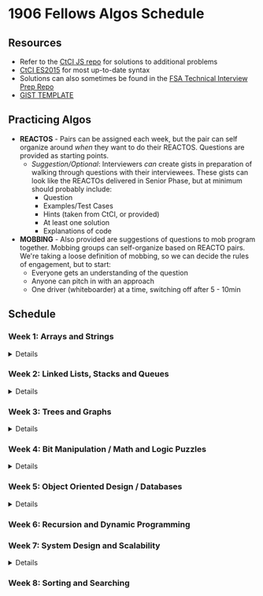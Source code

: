 # 1906 Fellows Algos Schedule

## Resources

- Refer to the [CtCI JS repo](https://github.com/careercup/CtCI-6th-Edition-JavaScript) for solutions to additional problems
- [CtCI ES2015](https://github.com/careercup/CtCI-6th-Edition-JavaScript-ES2015) for most up-to-date syntax
- Solutions can also sometimes be found in the [FSA Technical Interview Prep Repo](https://github.com/FullstackAcademy/technical-interview-prep/)
- [GIST TEMPLATE](https://github.com/FullstackAcademy/technical-interview-prep/blob/master/algorithms/reacto-template.md)

## Practicing Algos

- **REACTOS** - Pairs can be assigned each week, but the pair can self organize around _when_ they want to do their REACTOS. Questions are provided as starting points.
  - _Suggestion/Optional_: Interviewers _can_ create gists in preparation of walking through questions with their interviewees. These gists can look like the REACTOs delivered in Senior Phase, but at minimum should probably include:
    - Question
    - Examples/Test Cases
    - Hints (taken from CtCI, or provided)
    - At least one solution
    - Explanations of code
- **MOBBING** - Also provided are suggestions of questions to mob program together. Mobbing groups can self-organize based on REACTO pairs. We're taking a loose definition of mobbing, so we can decide the rules of engagement, but to start:
  - Everyone gets an understanding of the question
  - Anyone can pitch in with an approach
  - One driver (whiteboarder) at a time, switching off after 5 - 10min

## Schedule

### Week 1: Arrays and Strings

<details>

#### REACTOS

- **1.5 One Away**

  <details>
  There are three types of edits that can be performed on strings: insert a character, remove a character, or replace a character. Given two strings, write a function to check if they are one edit (or zero edits) away.
    <details><summary>Hints</summary>

      - #23 - Start simple. Can you check each of the conditions separately?
      - #97 - What is the relationship between "insert" and "remove"? Do they need to be two separate checks?
      - #130 - Can you do all three checks in a single pass?

    </details>
  </details>

  - **Solutions**: [CtCI JS](https://github.com/careercup/CtCI-6th-Edition-JavaScript/blob/master/chapter01/1.5%20-%20OneAway/oneAway.js) | [CtCI ES2015](https://github.com/careercup/CtCI-6th-Edition-JavaScript-ES2015/blob/master/src/chapter1/ch1-q5.js)
  - **Gists**: N/A

- **1.7 Rotate Matrix (aka Rotate Image)**

  <details>
  Given an image represented by an NxN matrix, where each pixel in the image is 4 bytes, write a method to rotate the image by 90 degrees. Can you do this in place?
    <details><summary>Hints</summary>

      - #51 - Try thinking about it layer by layer. Can you rotate a specific layer?
      - #100 - Rotating a layer means swapping the layer in 4 arrays. Could you swap the values in 2 arrays? Could you extend this to 4?

    </details>
  </details>

  - **Solutions:** [CtCI JS](https://github.com/careercup/CtCI-6th-Edition-JavaScript/blob/master/chapter01/1.7%20-%20Rotate%20Matrix/rotateMatrix.js) | [CtCI ES2015](https://github.com/careercup/CtCI-6th-Edition-JavaScript-ES2015/blob/master/src/chapter1/ch1-q7.js)
  - **Gists** - N/A
  - [LeetCode](https://leetcode.com/problems/rotate-image/)

- **1.8 Zero Matrix**

  <details>
  Write an algorithm such that if an element in an MxN matrix is 0, its entire row and column are set to 0

    <details><summary>Hints</summary>
      - #17 - Transforming the matrix as you encounter 0s would clear out the entire matrix. What can you do instead?
      - #74 - Can you minimize the additional space needed to `O(N)`? What information do you actually need to figure out the new matrix?
      - #102 - Can you further minimize the additional storage needed to `O(1)` by mutating the input?

    </details>

  </details>

  - **Solutions**: [CtCI JS](https://github.com/careercup/CtCI-6th-Edition-JavaScript/blob/master/chapter01/1.9%20-%20String%20Rotation/stringRotation.js) | [CtCI ES2015](https://github.com/careercup/CtCI-6th-Edition-JavaScript-ES2015/blob/master/src/chapter1/ch1-q9.js)
  - **Gists**: N/A
  - [LeetCode](https://leetcode.com/problems/set-matrix-zeroes/)

#### MOB

- 16.22 Langston's Ant
- 16.17 Contiguous Sequence (DP)

</details>

### Week 2: Linked Lists, Stacks and Queues

<details>

#### Notes on Chapter

<details>

Notes on the following data structures covered in this chapter can be found at [DS_AND_TECHNIQUES.md](DS_AND_TECHNIQUES.md).

- Linked Lists
- Stacks
- Queues

</details>

#### REACTOS

- **2.2 Return Kth to Last**

  <details>
    Implement an algorithm to find the kth to last element of a singly linked list.
    <details><summary>Hints</summary>

      - #8 - What if you knew the size of the linked list? What is the difference between finding Kth-to-last or Xth element?
      - #25 - If you don't know the linked list size, can you compute it?
      - #41 - Try implementing recursively.
      - #126 - Can you implement this iteratively? Imagine two adjacent pointers moving through the linked list at the same speed.

    </details>
  </details>

  - **Solutions**: [CtCI JS](https://github.com/careercup/CtCI-6th-Edition-JavaScript/blob/master/chapter02/2.2%20-%20Return%20Kth%20to%20Last/returnKthToLast.js) | [CtCI ES2015](https://github.com/careercup/CtCI-6th-Edition-JavaScript-ES2015/blob/master/src/chapter2/ch2-q2.js)
  - **Gists**: N/A
  - [AlgoExpert](https://www.algoexpert.io/questions/Remove%20Kth%20Node%20From%20End) | [LeetCode](https://leetcode.com/problems/merge-k-sorted-lists/) - Mostly the same question

- **3.4 Queue via Stacks**

  <details>
    Create a `MyQueue` class that implements a queue using two stacks.
      <details><summary>Hints</summary>
        - #98 - How could you remove the oldest item from a stack if you only had access to the newest item?
        - #114 - We can remove the oldest item from a stack by pushing everything into a new stack, and then pushing everything back. What is the time complexity of an operation like this?
      </details>
  </details>

  - **Solutions**: [CtCI JS](https://github.com/careercup/CtCI-6th-Edition-JavaScript/blob/master/chapter03/3.4%20-%20Queue%20via%20Stacks/queueViaStacks.js) | [CtCI ES2015](https://github.com/careercup/CtCI-6th-Edition-JavaScript-ES2015/blob/master/src/chapter3/ch3-q4.js)
  - **Gists**: N/A

- **16.26 Calculator**

  <details>
    Given an arithmetic equation consisting of positive integers and operations `+ - * /` (no parentheses), return the result.
    Ex. `2*3+5/6*3+15` returns `23.5`
    <details><summary>Hints</summary>
      - #520 - Can we simply go from left to right? Why/why not?
      - #623 & #664 - How would you prioritize your operators?
      - #697 - Consider maintaining separate stacks for your operators and numbers. When would you push/pop from these stacks?
    </details>
  </details>

  - **Solutions**: N/A
  - **Gists**: N/A

#### MOB

- 2.8 Loop Detection ([LeetCode](https://leetcode.com/problems/linked-list-cycle-ii/))
- 2.6 Palindrome (if you've already seen Loop Detection)
- 17.9 Kth Multiple

</details>

### Week 3: Trees and Graphs

<details>

#### Notes on Chapter

<details>

Notes on the following data structures covered in this chapter can be found at [DS_AND_TECHNIQUES.md](DS_AND_TECHNIQUES.md).

- Trees
- Binary Tree Traversal
- Binary Heaps
- Graphs

</details>

#### REACTOS

- **4.3 List of Depths**

  <details>
  Create a linked list of all the nodes at each depth of a binary tree. If you have a tree with depth D, you will have D linked lists.
    <details><summary>Hints</summary>

      - #107 - Try modifying a graph search algorithm to track the depth from the root
      - #123 - A hash table or array that maps from level number to nodes at that level might also be useful
      - #135 - You should be able to come up with an algorithm involving both DFS and BFS

    </details>
  </details>

  - **Solutions:** [CtCI JS](https://github.com/careercup/CtCI-6th-Edition-JavaScript/blob/master/chapter04/4.03%20-%20List%20of%20Depths/listOfDepths.js) | [CtCI ES2015](https://github.com/careercup/CtCI-6th-Edition-JavaScript-ES2015/blob/master/src/chapter4/ch4-q03.js)
  - **Gists:** N/A

- **4.4 Check Balanced**

  <details>
  Implement a function to check if a binary tree is balanced. Balanced refers to a tree such that the heights of the two subtrees of any node never differs by more than one.
    <details><summary>Hints</summary>

      - #21 - Can you check the condition for a balanced tree for a single node? How about every node?
      - #33 - Computing the height of a subtree for each node might be fairly inefficient. What is the runtime for a brute force approach?
      - #49 & #105 - What if you could access the height of a node's subtree AND compute whether the node is balanced
      - #124 - Consider a helper function to check the height and balance of a node

    </details>
  </details>

  - **Solutions:** [CtCI JS](https://github.com/careercup/CtCI-6th-Edition-JavaScript/blob/master/chapter04/4.04%20-%20Check%20Balanced/checkBalanced.js) | [CtCI ES2015](https://github.com/careercup/CtCI-6th-Edition-JavaScript-ES2015/blob/master/src/chapter4/ch4-q04.js)
  - **Gists:** N/A
  - [LeetCode](https://leetcode.com/problems/balanced-binary-tree/)

- **4.7 Build Order**

  <details>
    Given a list of projects and dependencies, where a dependency is an array of pairs where the first project of the pair is dependent on the second project, find a build order that will allow the projects to be built. Return an error if there is no valid build order. All of a project's dependencies must be build before the project is. Ex:

  - projects: `a, b, c, d, e, f`
  - dependencies: (a, d), (f, b), (b, d), (f, a), (d, c)
  - output: `f, e, a, b, d, c`

    <details><summary>Hints</summary>

    - #26 - What data structure could you use to represent your dependencies? (consider a directed graph where each node is a project that lists the projects that it is a dependency of)
    - #47 & #60 - Nodes without any incoming edges can be built first. How do you find this node? Where do you go from here?
    - #85 - Once you decide to build a node, its outgoing edge can be deleted. How do you find other/the next node(s)?
    - #125 & #133 - Taking a completely different direction, what would a DFS from a completely arbitrary node give you? What is the last node? What about the nodes before it?

    </details>

    - **Solutions:** [CtCI JS](https://github.com/careercup/CtCI-6th-Edition-JavaScript/blob/master/chapter04/4.07%20-%20Build%20Order/buildOrder.js) | [CtCI ES2015](https://github.com/careercup/CtCI-6th-Edition-JavaScript-ES2015/blob/master/src/chapter4/ch4-q07.js)
    - **Gists:** N/A

  </details>

#### MOB

- Merge K Sorted Lists ([LeetCode](https://leetcode.com/problems/merge-k-sorted-lists/))
- 17.12 BiNode ([LeetCode](https://leetcode.com/problems/flatten-binary-tree-to-linked-list/))

</details>

### Week 4: Bit Manipulation / Math and Logic Puzzles

<details>

#### Notes From Chapters

- Review bit logic `& | ^ >> << ~`
- Sieve of Erastosthenes (for generating a list of primes)
- Probability
- Independence !== Mutual Exclusivity

#### REACTOS

- **5.6 Conversion**

- **5.8 Draw Line**

- **6.10 Poison**

#### MOB

- 16.5 Factorial Zeros
- 16.7 Number Max

</details>

### Week 5: Object Oriented Design / Databases

<details>

#### Notes on Chapter

Most of this week will be theoretical/discussion-based.

- When handling Object Oriented Design questions, ask who is using it and how
- Define core objects in the system
- Analyze the relationships in your system
- What actions can be taken (methods)
- Design Patterns
  - Singleton Class - can only have one instance of a class
  - Factory Method - create many instances from a template/class

#### REACTOS

- **7.1 Deck of Cards**
- **7.10 Minesweeper**
- **14.1 - 14.5 SQL Practice & Normalization**

#### MOB

- 7.4 Parking Lot
- 14.7 Design Grade Database

</details>

### Week 6: Recursion and Dynamic Programming

### Week 7: System Design and Scalability

<details>
Most of this week will be theoretical/discussion-based.

#### Notes From Chapter

Consider taking some time this week to read the chapter. It will be lengthy, but given the minimal exposure we've had to the topic, should be very good for providing a foundation for being able to speak on the topic should it ever come up.

**Additional Resources**

- Grokking the System Design Interview

#### REACTOS

- **7.7 Chat Server**
- **9.1 Stock Data**
- **9.5 Cache**
- **9.6 Sales Rank**

#### MOB

- **9.2 Social Network**
- **9.7 Personal Finance Manager**

</details>

### Week 8: Sorting and Searching
